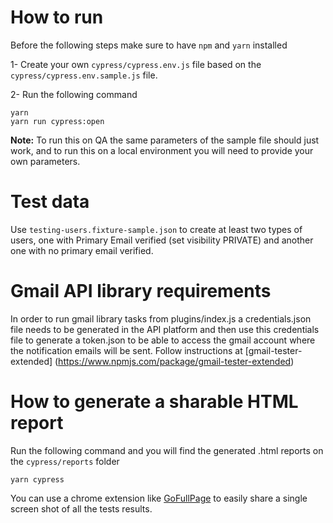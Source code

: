 # How to run

Before the following steps make sure to have `npm` and `yarn` installed

1- Create your own `cypress/cypress.env.js` file based on the `cypress/cypress.env.sample.js` file.

2- Run the following command

```
yarn
yarn run cypress:open
```

**Note:** To run this on QA the same parameters of the sample file should just work, and to run this on a local environment you will need to provide your own parameters.

# Test data

Use `testing-users.fixture-sample.json` to create at least two types of users, one with Primary Email verified (set visibility PRIVATE) and another one with no primary email verified.

# Gmail API library requirements

In order to run gmail library tasks from plugins/index.js a credentials.json file needs to be generated in the API platform and then use this credentials file to generate a token.json to be able to access the gmail account where the notification emails will be sent.
Follow instructions at [gmail-tester-extended] (https://www.npmjs.com/package/gmail-tester-extended)

# How to generate a sharable HTML report

Run the following command and you will find the generated .html reports on the `cypress/reports` folder

```
yarn cypress
```

You can use a chrome extension like [GoFullPage](https://chrome.google.com/webstore/detail/gofullpage-full-page-scre/fdpohaocaechififmbbbbbknoalclacl) to easily share a single screen shot of all the tests results.
